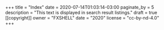 +++
title = "Index"
date = 2020-07-14T01:03:14-03:00
paginate_by = 5
description = "This text is displayed in search result listings."
draft = true
[[copyright]]
  owner = "FXSHELL"
  date = "2020"
  license = "cc-by-nd-4.0"
+++
